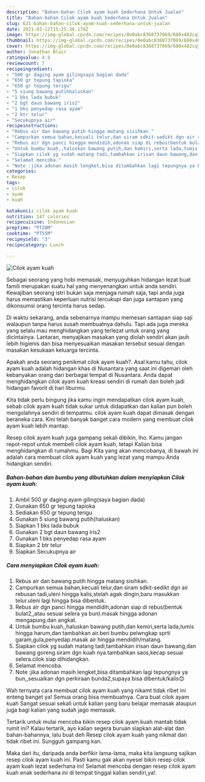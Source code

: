 ```yaml
---
description: "Bahan-bahan Cilok ayam kuah Sederhana Untuk Jualan"
title: "Bahan-bahan Cilok ayam kuah Sederhana Untuk Jualan"
slug: 621-bahan-bahan-cilok-ayam-kuah-sederhana-untuk-jualan
date: 2021-03-12T15:25:38.170Z
image: https://img-global.cpcdn.com/recipes/0e0abc8368737069/680x482cq70/cilok-ayam-kuah-foto-resep-utama.jpg
thumbnail: https://img-global.cpcdn.com/recipes/0e0abc8368737069/680x482cq70/cilok-ayam-kuah-foto-resep-utama.jpg
cover: https://img-global.cpcdn.com/recipes/0e0abc8368737069/680x482cq70/cilok-ayam-kuah-foto-resep-utama.jpg
author: Jonathan Blair
ratingvalue: 4.9
reviewcount: 7
recipeingredient:
- "500 gr daging ayam gilingsaya bagian dada"
- "650 gr tepung tapioka"
- "650 gr tepung terigu"
- "5 siung bawang putihhaluskan"
- "1 bks lada bubuk"
- "2 bgt daun bawang iris2"
- "1 bks penyedap rasa ayam"
- "2 btr telur"
- "Secukupnya air"
recipeinstructions:
- "Rebus air dan bawang putih hingga matang sisihkan."
- "Campurkan semua bahan,kecuali telur,dan siram sdkit-sedikt dgn air rebusan tadi,uleni hingga kalis,stelah agak dingin,baru masukkan telur.uleni lagi hingga bisa dibentuk."
- "Rebus air dgn panci hingga mendidih,adonan siap di rebus(bentuk bulat2,,atau sesuai selera ya bun).masak hingga adonan mengapung.dan angkat."
- "Untuk bumbu kuah,,haluskan bawang putih,dan kemiri,serta lada,tumis hingga harum,dan tambahkan air.beri bumbu pelwngkap sprti garam,gula,penyedap.masak air hingga mendidih/matang."
- "Siapkan cilok yg sudah matang tadi,tambahkan irisan daun bawang,dan bawang goreng.siram dgn kuah nya.tambahkan saos,kecap sesuai selera.cilok siap dihidangkan."
- "Selamat mencoba."
- "Note :jika adonan masih lengket,bisa ditambahkan lagi tepungnya ya bun,,sesuaikan dgn perkiraan bunda2,supaya bisa dibentuk/kalis😊"
categories:
- Resep
tags:
- cilok
- ayam
- kuah

katakunci: cilok ayam kuah 
nutrition: 147 calories
recipecuisine: Indonesian
preptime: "PT20M"
cooktime: "PT55M"
recipeyield: "3"
recipecategory: Lunch

---
```



![Cilok ayam kuah](https://img-global.cpcdn.com/recipes/0e0abc8368737069/680x482cq70/cilok-ayam-kuah-foto-resep-utama.jpg)

Sebagai seorang yang hobi memasak, menyuguhkan hidangan lezat buat famili merupakan suatu hal yang menyenangkan untuk anda sendiri. Kewajiban seorang istri bukan saja menjaga rumah saja, tapi anda juga harus memastikan keperluan nutrisi tercukupi dan juga santapan yang dikonsumsi orang tercinta harus sedap.

Di waktu  sekarang, anda sebenarnya mampu memesan santapan siap saji walaupun tanpa harus susah membuatnya dahulu. Tapi ada juga mereka yang selalu mau menghidangkan yang terlezat untuk orang yang dicintainya. Lantaran, menyajikan masakan yang diolah sendiri akan jauh lebih higienis dan bisa menyesuaikan masakan tersebut sesuai dengan masakan kesukaan keluarga tercinta. 



Apakah anda seorang penikmat cilok ayam kuah?. Asal kamu tahu, cilok ayam kuah adalah hidangan khas di Nusantara yang saat ini digemari oleh kebanyakan orang dari berbagai tempat di Nusantara. Anda dapat menghidangkan cilok ayam kuah kreasi sendiri di rumah dan boleh jadi hidangan favorit di hari liburmu.

Kita tidak perlu bingung jika kamu ingin mendapatkan cilok ayam kuah, sebab cilok ayam kuah tidak sukar untuk didapatkan dan kalian pun boleh mengolahnya sendiri di tempatmu. cilok ayam kuah dapat dimasak dengan beraneka cara. Kini telah banyak banget cara modern yang membuat cilok ayam kuah lebih mantap.

Resep cilok ayam kuah juga gampang sekali dibikin, lho. Kamu jangan repot-repot untuk membeli cilok ayam kuah, tetapi Kalian bisa menghidangkan di rumahmu. Bagi Kita yang akan mencobanya, di bawah ini adalah cara membuat cilok ayam kuah yang lezat yang mampu Anda hidangkan sendiri.

<!--inarticleads1-->

##### Bahan-bahan dan bumbu yang dibutuhkan dalam menyiapkan Cilok ayam kuah:

1. Ambil 500 gr daging ayam giling(saya bagian dada)
1. Gunakan 650 gr tepung tapioka
1. Sediakan 650 gr tepung terigu
1. Gunakan 5 siung bawang putih(haluskan)
1. Siapkan 1 bks lada bubuk
1. Gunakan 2 bgt daun bawang iris2
1. Gunakan 1 bks penyedap rasa ayam
1. Siapkan 2 btr telur
1. Siapkan Secukupnya air




<!--inarticleads2-->

##### Cara menyiapkan Cilok ayam kuah:

1. Rebus air dan bawang putih hingga matang sisihkan.
1. Campurkan semua bahan,kecuali telur,dan siram sdkit-sedikt dgn air rebusan tadi,uleni hingga kalis,stelah agak dingin,baru masukkan telur.uleni lagi hingga bisa dibentuk.
1. Rebus air dgn panci hingga mendidih,adonan siap di rebus(bentuk bulat2,,atau sesuai selera ya bun).masak hingga adonan mengapung.dan angkat.
1. Untuk bumbu kuah,,haluskan bawang putih,dan kemiri,serta lada,tumis hingga harum,dan tambahkan air.beri bumbu pelwngkap sprti garam,gula,penyedap.masak air hingga mendidih/matang.
1. Siapkan cilok yg sudah matang tadi,tambahkan irisan daun bawang,dan bawang goreng.siram dgn kuah nya.tambahkan saos,kecap sesuai selera.cilok siap dihidangkan.
1. Selamat mencoba.
1. Note :jika adonan masih lengket,bisa ditambahkan lagi tepungnya ya bun,,sesuaikan dgn perkiraan bunda2,supaya bisa dibentuk/kalis😊




Wah ternyata cara membuat cilok ayam kuah yang nikamt tidak ribet ini enteng banget ya! Semua orang bisa membuatnya. Cara buat cilok ayam kuah Sangat sesuai sekali untuk kalian yang baru belajar memasak ataupun juga bagi kalian yang sudah jago memasak.

Tertarik untuk mulai mencoba bikin resep cilok ayam kuah mantab tidak rumit ini? Kalau tertarik, ayo kalian segera buruan siapkan alat-alat dan bahan-bahannya, lalu buat deh Resep cilok ayam kuah yang nikmat dan tidak ribet ini. Sungguh gampang kan. 

Maka dari itu, daripada anda berfikir lama-lama, maka kita langsung sajikan resep cilok ayam kuah ini. Pasti kamu gak akan nyesel bikin resep cilok ayam kuah lezat sederhana ini! Selamat mencoba dengan resep cilok ayam kuah enak sederhana ini di tempat tinggal kalian sendiri,ya!.

